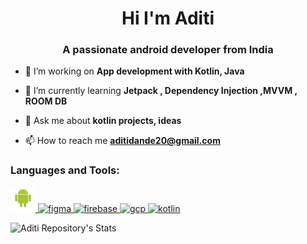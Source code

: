 <h1 align="center">Hi I'm Aditi</h1>
<h3 align="center">A passionate android developer from India</h3>


- 🔭 I’m working on **App development with Kotlin, Java**

- 🌱 I’m currently learning **Jetpack , Dependency Injection ,MVVM , ROOM DB**

- 💬 Ask me about **kotlin projects, ideas**

- 📫 How to reach me **aditidande20@gmail.com**





<p align="left">
</p>

<h3 align="left">Languages and Tools:</h3>
<p align="left"> <a href="https://developer.android.com" target="_blank" rel="noreferrer"> <img src="https://raw.githubusercontent.com/devicons/devicon/master/icons/android/android-original-wordmark.svg" alt="android" width="40" height="40"/> </a> <a href="https://www.figma.com/" target="_blank" rel="noreferrer"> <img src="https://www.vectorlogo.zone/logos/figma/figma-icon.svg" alt="figma" width="40" height="40"/> </a> <a href="https://firebase.google.com/" target="_blank" rel="noreferrer"> <img src="https://www.vectorlogo.zone/logos/firebase/firebase-icon.svg" alt="firebase" width="40" height="40"/> </a> <a href="https://cloud.google.com" target="_blank" rel="noreferrer"> <img src="https://www.vectorlogo.zone/logos/google_cloud/google_cloud-icon.svg" alt="gcp" width="40" height="40"/> </a>  <a href="https://kotlinlang.org" target="_blank" rel="noreferrer">  <img src="https://www.vectorlogo.zone/logos/kotlinlang/kotlinlang-icon.svg" alt="kotlin" width="40" height="40"/> </a> 

![Aditi Repository's Stats](https://github-readme-stats.vercel.app/api?username=AditiDande20&theme=nord&show_icons=true) 
